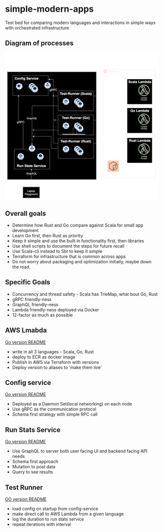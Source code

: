 # simple-modern-apps

Test bed for comparing modern languages and interactions in simple ways with orchestrated infrastructure

## Diagram of processes

![Architecture](./diagrams/Overview_Architecture.drawio.svg)

## Overall goals

* Determine how Rust and Go compare against Scala for small app development
* Learn Go first, then Rust as priority
* Keep it simple and use the built in functionality first, then libraries
* Use shell scripts to document the steps for future recall
* Use Scala-cli instead to Sbt to keep it simple
* Terraform for infrastructure that is common across apps
* Do not worry about packaging and optimization initially, maybe down the road.

## Specific Goals

* Concurrency and thread safety - Scala has TrieMap, what bout Go, Rust
* gRPC friendly-ness
* GraphQL friendly-ness
* Lambda friendly-ness deployed via Docker
* 12-factor as much as possible

## AWS Lmabda

[Go version README](./lambda/go/README.md)

* write in all 3 languages - Scala, Go, Rust
* deploy to ECR as docker image
* Publish in AWS via Terraform with versions
* Deploy version to aliases to 'make them live'
  
## Config service

[Go version README](./config-service/README.md)

* Deployed as a Daemon Set(local networking) on each node
* Use gRPC as the communication protocol
* Schema first strategy with simple RPC call

## Run Stats Service

[Go version README](./run-stats-service/README.md)

* Use GraphQL to server both user facing UI and backend facing API needs
* Schema first approach
* Mutation to post data
* Query to see results

## Test Runner

[GO version README](./test-runner/README.md)

* load config on startup from config-service
* make direct call to AWS Lambda from a given language
* log the duration to run stats service
* repeat iterations with interval
